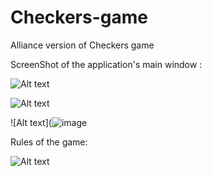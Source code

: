 # Checkers-game

Alliance version of Checkers game

ScreenShot of the application's main window : 

![Alt text](https://user-images.githubusercontent.com/79197959/150657659-2fbcb5b3-71af-4a9d-a125-fffa1f662868.png?raw=true "Title")


![Alt text](https://user-images.githubusercontent.com/79197959/150657600-26dbe30a-ebe6-4645-9996-bde6dc3c7cfb.png?raw=true "Title")



![Alt text](![image](https://user-images.githubusercontent.com/79197959/150657672-298b9bcd-14dc-43aa-adc6-0eaf75ebfde0.png?raw=true "Exit")


Rules of the game: 


![Alt text](https://user-images.githubusercontent.com/79197959/150657511-8c2d8354-332f-43a6-b728-d8b2f1fbfa86.PNG?raw=true "Title")
